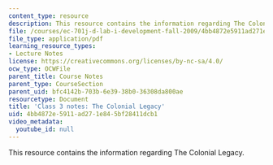 ```yaml
---
content_type: resource
description: This resource contains the information regarding The Colonial Legacy.
file: /courses/ec-701j-d-lab-i-development-fall-2009/4bb4872e5911ad271e845bf28411dcb1_MITEC_701JF09_lec03_notes.pdf
file_type: application/pdf
learning_resource_types:
- Lecture Notes
license: https://creativecommons.org/licenses/by-nc-sa/4.0/
ocw_type: OCWFile
parent_title: Course Notes
parent_type: CourseSection
parent_uid: bfc4142b-703b-6e39-38b0-36308da800ae
resourcetype: Document
title: 'Class 3 notes: The Colonial Legacy'
uid: 4bb4872e-5911-ad27-1e84-5bf28411dcb1
video_metadata:
  youtube_id: null
---
```

This resource contains the information regarding The Colonial Legacy.